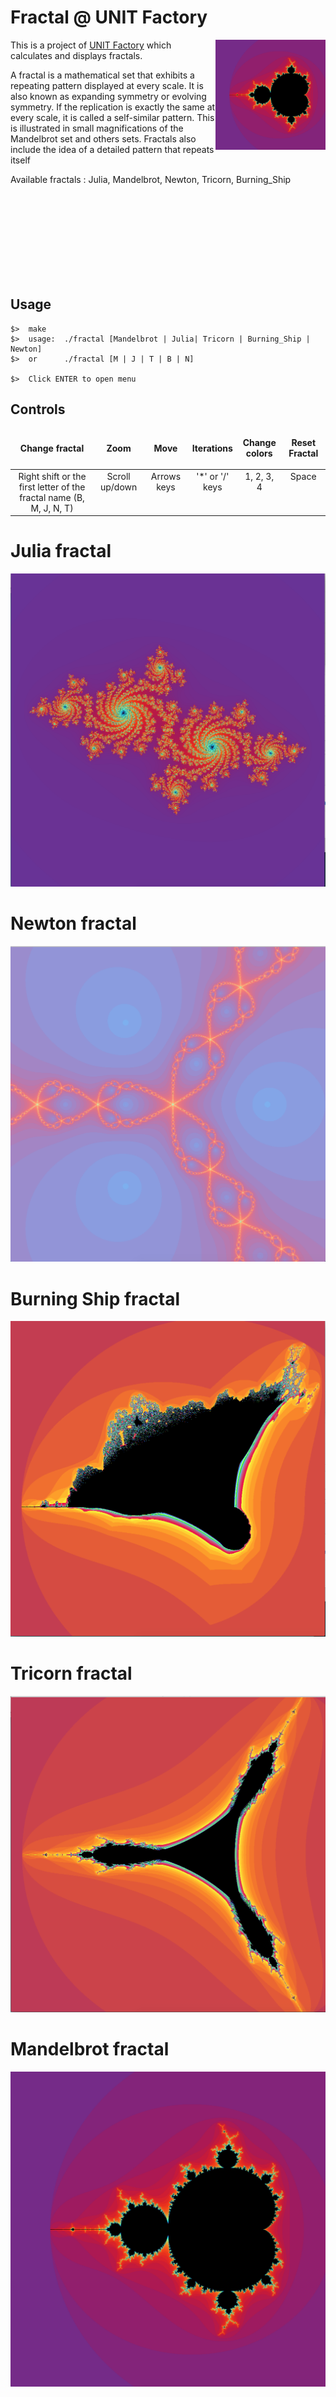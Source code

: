 # Fractal @ UNIT Factory

<img align="right"  src="https://github.com/kuzmykvadim/42/blob/master/fractal/Screens/Mandelbrot.png" width="35%" />
This is a project of <a href="http://www.unit.ua" target="_blank" >UNIT Factory</a> which calculates and displays fractals.

A fractal is a mathematical set that exhibits a repeating pattern displayed at every scale. It is also known as expanding symmetry or evolving symmetry. If the replication is exactly the same at every scale, it is called a self-similar pattern. This is illustrated in small magnifications of the Mandelbrot set and others sets. Fractals also include the idea of a detailed pattern that repeats itself

Available fractals : Julia, Mandelbrot, Newton, Tricorn, Burning_Ship


<br /><br /><br /><br /><br /><br /><br /><br />
## Usage
	$>  make
	$>  usage:	./fractal [Mandelbrot | Julia| Tricorn | Burning_Ship | Newton]
	$>  or		./fractal [M | J | T | B | N]
	
	$>  Click ENTER to open menu
## Controls

<table widht="100%">
<thead>
<tr>
<td widht ="30%" height="60px" align="center" cellpadding="0">
<strong>Change fractal</strong>
</td>
<td widht ="14%" align="center" cellpadding="0">
<strong>Zoom</strong>
</td>
<td width="14%" align="center" cellpadding="0">
<strong>Move</strong>
</td>
<td width="14%" align="center" cellpadding="0">
<strong size="5">Iterations<strong></ins>
</td>
<td width="14%" align="center" cellpadding="0">
<strong>Change colors</strong>
</td>
<td width="14%" align="center" cellpadding="0">
<strong>Reset Fractal</strong>
</td>
</tr>
</thead>
<tbody>
<tr>
<td valign="top" align="center">Right shift or the first letter of the fractal name (B, M, J, N, T)</td>
<td valign="top" align="center">Scroll up/down</td>
<td valign="top" align="center">Arrows keys</td>
<td valign="top" align="center">'*' or '/' keys</td>
<td valign="top" align="center">1, 2, 3, 4</td>
<td valign="top" align="center">Space</td>
</tr>
</table>
</tbody>

# Julia fractal
![screenshot](https://github.com/kuzmykvadim/42/blob/master/fractal/Screens/Julia.png?raw=true)

# Newton fractal
![screenshot](https://github.com/kuzmykvadim/42/blob/master/fractal/Screens/Newton.png?raw=true)

# Burning Ship fractal
![screenshot](https://github.com/kuzmykvadim/42/blob/master/fractal/Screens/Burning_ship.png?raw=true)

# Tricorn fractal
![screenshot](https://github.com/kuzmykvadim/42/blob/master/fractal/Screens/Tricorn.png?raw=true)

# Mandelbrot fractal
![screenshot](https://github.com/kuzmykvadim/42/blob/master/fractal/Screens/Mandelbrot.png?raw=true)
